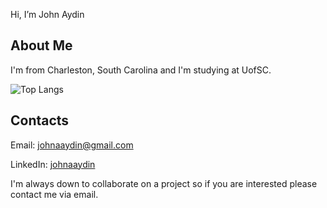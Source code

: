 Hi, I’m John Aydin

## About Me
I'm from Charleston, South Carolina and I'm studying at UofSC.

![Top Langs](https://github-readme-stats.vercel.app/api/top-langs/?username=John-A-Aydin&layout=compact&theme=rose_pine)

## Contacts
Email:    johnaaydin@gmail.com

LinkedIn: [johnaaydin](https://www.linkedin.com/in/johnaaydin/)

I'm always down to collaborate on a project so if you are interested please contact me via email.



<!---
John-A-Aydin/John-A-Aydin is a ✨ special ✨ repository because its `README.md` (this file) appears on your GitHub profile.
You can click the Preview link to take a look at your changes.
--->
